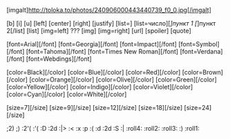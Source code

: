 
[imgalt]http://toloka.to/photos/240906000443440739_f0_0.jpg[/imgalt]

[b]
[i]
[u]
[left]
[center]
[right]
[justify]
[list=]  [list=число][*]пункт 1 [*]пункт 2[/list]
[list]
[img=left] ???
[img]
[img=right]
[url]
[spoiler]
[quote]

[font=Arial][/font]
[font=Georgia][/font]
[font=Impact][/font]
[font=Symbol][/font]
[font=Tahoma][/font]
[font=Times New Roman][/font]
[font=Verdana][/font]
[font=Webdings][/font]

[color=Black][/color]
[color=Blue][/color]
[color=Red][/color]
[color=Brown][/color]
[color=Orange][/color]
[color=Olive][/color]
[color=Green][/color]
[color=Yellow][/color]
[color=Indigo][/color]
[color=Violet][/color]
[color=Cyan][/color]
[color=White][/color]

[size=7][/size]
[size=9][/size]
[size=12][/size]
[size=18][/size]
[size=24][/size]

 ;2) 
 ;) 
 :2'( 
 :'( 
 :D 
 :2d 
 :|> 
 :< 
 :x 
 :p 
 :( 
 :d 
 :2d 
 :S 
 :| 
 :roll4: 
 :roll2: 
 :roll3: 
 :) 
 :roll1: 
